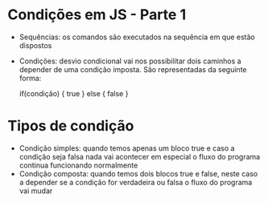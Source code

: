 # Condições em JS - Parte 1
- Sequências: os comandos são executados na sequência em que estão dispostos
- Condições: desvio condicional vai nos possibilitar dois caminhos a depender de uma condição imposta. São representadas da seguinte forma:
  
  if(condição) {
    true
  } else {
    false
  }

# Tipos de condição
- Condição simples: quando temos apenas um bloco true e caso a condição seja falsa nada vai acontecer em especial o fluxo do programa continua funcionando normalmente
- Condição composta: quando temos dois blocos true e false, neste caso a depender se a condição for verdadeira ou falsa o fluxo do programa vai mudar
